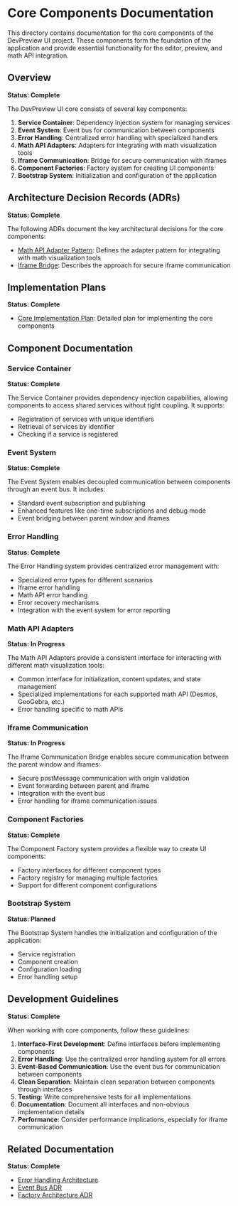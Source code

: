 # Core Components Documentation

This directory contains documentation for the core components of the DevPreview UI project. These components form the foundation of the application and provide essential functionality for the editor, preview, and math API integration.

## Overview

**Status: Complete**

The DevPreview UI core consists of several key components:

1. **Service Container**: Dependency injection system for managing services
2. **Event System**: Event bus for communication between components
3. **Error Handling**: Centralized error handling with specialized handlers
4. **Math API Adapters**: Adapters for integrating with math visualization tools
5. **Iframe Communication**: Bridge for secure communication with iframes
6. **Component Factories**: Factory system for creating UI components
7. **Bootstrap System**: Initialization and configuration of the application

## Architecture Decision Records (ADRs)

**Status: Complete**

The following ADRs document the key architectural decisions for the core components:

- [Math API Adapter Pattern](./MathApiAdapterADR.md): Defines the adapter pattern for integrating with math visualization tools
- [Iframe Bridge](./IframeBridgeADR.md): Describes the approach for secure iframe communication

## Implementation Plans

**Status: Complete**

- [Core Implementation Plan](./CoreImplementationPlan.md): Detailed plan for implementing the core components

## Component Documentation

### Service Container

**Status: Complete**

The Service Container provides dependency injection capabilities, allowing components to access shared services without tight coupling. It supports:

- Registration of services with unique identifiers
- Retrieval of services by identifier
- Checking if a service is registered

### Event System

**Status: Complete**

The Event System enables decoupled communication between components through an event bus. It includes:

- Standard event subscription and publishing
- Enhanced features like one-time subscriptions and debug mode
- Event bridging between parent window and iframes

### Error Handling

**Status: Complete**

The Error Handling system provides centralized error management with:

- Specialized error types for different scenarios
- Iframe error handling
- Math API error handling
- Error recovery mechanisms
- Integration with the event system for error reporting

### Math API Adapters

**Status: In Progress**

The Math API Adapters provide a consistent interface for interacting with different math visualization tools:

- Common interface for initialization, content updates, and state management
- Specialized implementations for each supported math API (Desmos, GeoGebra, etc.)
- Error handling specific to math APIs

### Iframe Communication

**Status: In Progress**

The Iframe Communication Bridge enables secure communication between the parent window and iframes:

- Secure postMessage communication with origin validation
- Event forwarding between parent and iframe
- Integration with the event bus
- Error handling for iframe communication issues

### Component Factories

**Status: Complete**

The Component Factory system provides a flexible way to create UI components:

- Factory interfaces for different component types
- Factory registry for managing multiple factories
- Support for different component configurations

### Bootstrap System

**Status: Planned**

The Bootstrap System handles the initialization and configuration of the application:

- Service registration
- Component creation
- Configuration loading
- Error handling setup

## Development Guidelines

**Status: Complete**

When working with core components, follow these guidelines:

1. **Interface-First Development**: Define interfaces before implementing components
2. **Error Handling**: Use the centralized error handling system for all errors
3. **Event-Based Communication**: Use the event bus for communication between components
4. **Clean Separation**: Maintain clean separation between components through interfaces
5. **Testing**: Write comprehensive tests for all implementations
6. **Documentation**: Document all interfaces and non-obvious implementation details
7. **Performance**: Consider performance implications, especially for iframe communication

## Related Documentation

**Status: Complete**

- [Error Handling Architecture](../architecture/ErrorHandlingArchitecture.md)
- [Event Bus ADR](../events/EventBusADR.md)
- [Factory Architecture ADR](../factories/FactoryArchitectureADR.md)